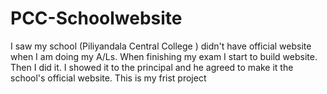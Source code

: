 # PCC-Schoolwebsite
I saw my school (Piliyandala Central College ) didn't have official website when I am doing my A/Ls. When finishing my exam I start to build website. Then I did it. I showed it to the principal and he agreed to make it the school's official website.
This is my frist project
